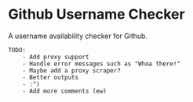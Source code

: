 # Github Username Checker
A username availability checker for Github.

    TODO:
        - Add proxy support
        - Handle error messages such as "Whoa there!"
        - Maybe add a proxy scraper?
        - Better outputs
        - :^)
        - Add more comments (ew)
